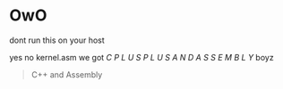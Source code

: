 # OwO
dont run this on your host

yes no kernel.asm we got *C P L U S P L U S  A N D  A S S E M B L Y* boyz 

> C\++ and Assembly
